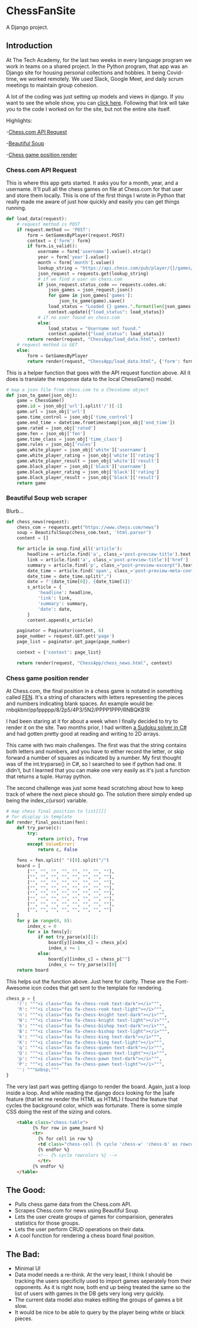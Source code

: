 # ChessFanSite
 
A Django project.

## Introduction

At The Tech Academy, for the last two weeks in every language program we work in teams on a shared project. In the Python program, that app was an Django site for housing personal collections and hobbies. It being Covid-time, we worked remotely. We used Slack, Google Meet, and daily scrum meetings to maintain group cohesion.

A lot of the coding was just setting up models and views in django. If you want to see the whole show, you can [click here](https://github.com/mcleeder/ChessFanSite/tree/main/ChessApp). Following that link will take you to the code I worked on for the site, but not the entire site itself.

Highlights:

-[Chess.com API Request](https://github.com/mcleeder/CodeSamples/blob/main/django_chessapp.md#chesscom-api-request)

-[Beautiful Soup](https://github.com/mcleeder/CodeSamples/blob/main/django_chessapp.md#Beautiful-Soup-web-scraper)

-[Chess game position render](https://github.com/mcleeder/CodeSamples/blob/main/django_chessapp.md#chess-game-position-render)


### Chess.com API Request
This is where this app gets started. It asks you for a month, year, and a username. It'll pull all the chess games on file at Chess.com for that user and store them locally. This is one of the first things I wrote in Python that really made me aware of just how quickly and easily you can get things running.

```python
def load_data(request):
    # request method is POST
    if request.method == 'POST':
        form = GetGamesByPlayer(request.POST)
        context = {'form': form}
        if form.is_valid():
            username = form['username'].value().strip()
            year = form['year'].value()
            month = form['month'].value()
            lookup_string = "https://api.chess.com/pub/player/{}/games/{}/{}".format(username, year, month)
            json_request = requests.get(lookup_string)
            # if we find a user on chess.com
            if json_request.status_code == requests.codes.ok:
                json_games = json_request.json()
                for game in json_games['games']:
                    json_to_game(game).save()
                load_status = "Loaded {} games.".format(len(json_games['games']))
                context.update({"load_status": load_status})
            # if no user found on chess.com
            else:
                load_status = "Username not found."
                context.update({"load_status": load_status})
        return render(request, "ChessApp/load_data.html", context)
    # request method is GET
    else:
        form = GetGamesByPlayer
        return render(request, "ChessApp/load_data.html", {'form': form})
```

This is a helper function that goes with the API request function above. All it does is translate the response data to the local ChessGame() model.

```python
# map a json file from chess.com to a ChessGame object
def json_to_game(json_obj):
    game = ChessGame()
    game.id = json_obj['url'].split('/')[-1]
    game.url = json_obj['url']
    game.time_control = json_obj['time_control']
    game.end_time = datetime.fromtimestamp(json_obj['end_time'])
    game.rated = json_obj['rated']
    game.fen = json_obj['fen']
    game.time_class = json_obj['time_class']
    game.rules = json_obj['rules']
    game.white_player = json_obj['white']['username']
    game.white_player_rating = json_obj['white']['rating']
    game.white_player_result = json_obj['white']['result']
    game.black_player = json_obj['black']['username']
    game.black_player_rating = json_obj['black']['rating']
    game.black_player_result = json_obj['black']['result']
    return game
```

### Beautiful Soup web scraper
Blurb...

```python
def chess_news(request):
    chess_com = requests.get("https://www.chess.com/news")
    soup = BeautifulSoup(chess_com.text, 'html.parser')
    content = []

    for article in soup.find_all('article'):
        headline = article.find('a', class_='post-preview-title').text.strip()
        link = article.find('a', class_='post-preview-title')['href']
        summary = article.find('p', class_="post-preview-excerpt").text.strip()
        date_time = article.find('span', class_='post-preview-meta-content').span['title']
        date_time = date_time.split(",")
        date = f'{date_time[0]}, {date_time[1]}'
        s_article = {
            'headline': headline,
            'link': link,
            'summary': summary,
            'date': date,
        }
        content.append(s_article)

    paginator = Paginator(content, 6)
    page_number = request.GET.get('page')
    page_list = paginator.get_page(page_number)

    context = {'context': page_list}

    return render(request, "ChessApp/chess_news.html", context)
```


### Chess game position render
At Chess.com, the final position in a chess game is notated in something called [FEN](https://en.wikipedia.org/wiki/Forsyth%E2%80%93Edwards_Notation). It's a string of characters with letters representing the pieces and numbers indicating blank spaces. An example would be: rnbqkbnr/pp1ppppp/8/2p5/4P3/5N2/PPPP1PPP/RNBQKB1R

I had been staring at it for about a week when I finally decided to try to render it on the site. Two months prior, I had written [a Sudoku solver in C#](https://github.com/mcleeder/CodeSamples/blob/main/Sudoku_Solver.md) and had gotten pretty good at reading and writing to 2D arrays.

This came with two main challenges. The first was that the string contains both letters and numbers, and you have to either record the letter, or skip forward a number of squares as indicated by a number. My first thought was of the int.tryparse() in C#, so I searched to see if python had one. It didn't, but I learned that you can make one very easily as it's just a function that returns a tuple. Hurray python.

The second challenge was just some head scratching about how to keep track of where the next piece should go. The solution there simply ended up being the index_c(ursor) variable. 

```python
# map chess final position to list[][]
# for display in template
def render_final_position(fen):
    def try_parse(c):
        try:
            return int(c), True
        except ValueError:
            return c, False

    fens = fen.split(" ")[0].split("/")
    board = [
        ["", "", "", "", "", "", "", ""],
        ["", "", "", "", "", "", "", ""],
        ["", "", "", "", "", "", "", ""],
        ["", "", "", "", "", "", "", ""],
        ["", "", "", "", "", "", "", ""],
        ["", "", "", "", "", "", "", ""],
        ["", "", "", "", "", "", "", ""],
        ["", "", "", "", "", "", "", ""]
    ]
    for y in range(0, 8):
        index_c = 0
        for x in fens[y]:
            if not try_parse(x)[1]:
                board[y][index_c] = chess_p[x]
                index_c += 1
            else:
                board[y][index_c] = chess_p[""]
                index_c += try_parse(x)[0]
    return board
```

This helps out the function above. Just here for clarity. These are the Font-Awesome icon codes that get sent to the template for rendering.

```python
chess_p = {
    'r': """<i class="fas fa-chess-rook text-dark"></i>""",
    'R': """<i class="fas fa-chess-rook text-light"></i>""",
    'n': """<i class="fas fa-chess-knight text-dark"></i>""",
    'N': """<i class="fas fa-chess-knight text-light"></i>""",
    'b': """<i class="fas fa-chess-bishop text-dark"></i>""",
    'B': """<i class="fas fa-chess-bishop text-light"></i>""",
    'k': """<i class="fas fa-chess-king text-dark"></i>""",
    'K': """<i class="fas fa-chess-king text-light"></i>""",
    'q': """<i class="fas fa-chess-queen text-dark"></i>""",
    'Q': """<i class="fas fa-chess-queen text-light"></i>""",
    'p': """<i class="fas fa-chess-pawn text-dark"></i>""",
    'P': """<i class="fas fa-chess-pawn text-light"></i>""",
    '': """&nbsp;"""
}
```

The very last part was getting django to render the board. Again, just a loop inside a loop. And while reading the django docs looking for the |safe feature (that let me render the HTML as HTML) I found the feature that cycles the background color, which was fortunate. There is some simple CSS doing the rest of the sizing and colors.

```html
    <table class="chess-table">
          {% for row in game_board %}
          <tr>
            {% for cell in row %}
            <td class="chess-cell {% cycle 'chess-w' 'chess-b' as rowcolors %}">{{ cell |safe }}</td>
            {% endfor %}
            <!-- {% cycle rowcolors %} -->
            </tr>
          {% endfor %}
    </table>
```

## The Good:
- Pulls chess game data from the Chess.com API.
- Scrapes Chess.com for news using Beautiful Soup.
- Lets the user create groups of games for comparision, generates statistics for those groups.
- Lets the user perform CRUD operations on their data.
- A cool function for rendering a chess board final position.

## The Bad:
- Minimal UI
- Data model needs a re-think. At the very least, I think I should be tracking the users specificlly used to import games seperately from their opponents. As it is right now, both end up being treated the same so the list of users with games in the DB gets very long very quickly.
- The current data model also makes editing the groups of games a bit slow.
- It would be nice to be able to query by the player being white or black pieces.
